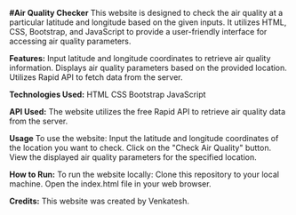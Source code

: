 **#Air Quality Checker**
This website is designed to check the air quality at a particular latitude and longitude based on the given inputs. It utilizes HTML, CSS, Bootstrap, and JavaScript to provide a user-friendly interface for accessing air quality parameters.

**Features:**
Input latitude and longitude coordinates to retrieve air quality information.
Displays air quality parameters based on the provided location.
Utilizes Rapid API to fetch data from the server.

**Technologies Used:**
HTML
CSS
Bootstrap
JavaScript

**API Used:**
The website utilizes the free Rapid API to retrieve air quality data from the server.

**Usage**
To use the website:
Input the latitude and longitude coordinates of the location you want to check.
Click on the "Check Air Quality" button.
View the displayed air quality parameters for the specified location.

**How to Run:**
To run the website locally:
Clone this repository to your local machine.
Open the index.html file in your web browser.

**Credits:**
This website was created by Venkatesh.
